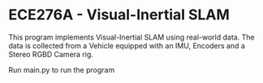 # ECE276A - Visual-Inertial SLAM

This program implements Visual-Inertial SLAM using real-world data. The data is collected from a Vehicle equipped with an IMU, Encoders and a Stereo RGBD Camera rig.


Run main.py to run the program

